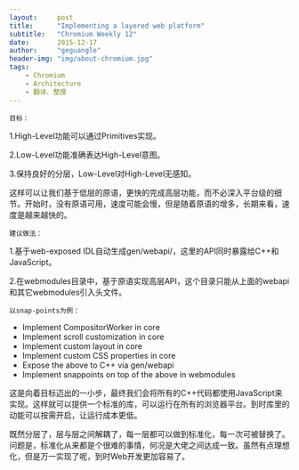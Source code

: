 ```yaml
---
layout:     post
title:      "Implementing a layered web platform"
subtitle:   "Chromium Weekly 12"
date:       2015-12-17
author:     "geguangle"
header-img: "img/about-chromium.jpg"
tags:
    - Chromium
    - Architecture
    - 翻译、整理
---
```


`目标：`

1.High-Level功能可以通过Primitives实现。

2.Low-Level功能准确表达High-Level意图。

3.保持良好的分层，Low-Level对High-Level无感知。

这样可以让我们基于低层的原语，更快的完成高层功能，而不必深入平台级的细节。开始时，没有原语可用，速度可能会慢，但是随着原语的增多，长期来看，速度是越来越快的。

`建议做法：`

1.基于web-exposed IDL自动生成gen/webapi/，这里的API同时暴露给C++和JavaScript。

2.在webmodules目录中，基于原语实现高层API，这个目录只能从上面的webapi和其它webmodules引入头文件。

`以snap-points为例：`

- Implement CompositorWorker in core
- Implement scroll customization in core
- Implement custom layout in core
- Implement custom CSS properties in core
- Expose the above to C++ via gen/webapi
- Implement snappoints on top of the above in webmodules

这是向着目标迈出的一小步，最终我们会将所有的C++代码都使用JavaScript来实现。这样就可以提供一个标准的库，可以运行在所有的浏览器平台。到时库里的动能可以按需开启，让运行成本更低。

既然分层了，层与层之间解耦了，每一层都可以做到标准化，每一次可被替换了。问题是，标准化从来都是个很难的事情，何况是大佬之间达成一致。虽然有点理想化，但是万一实现了呢，到时Web开发更加容易了。

